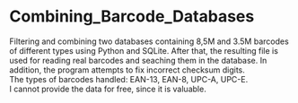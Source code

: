 # Combining_Barcode_Databases
Filtering and combining two databases containing 8,5M and 3.5M barcodes of different types using Python and SQLite. After that, the resulting file is used for reading real barcodes and seaching them in the database. In addition, the program attempts to fix incorrect checksum digits.    
The types of barcodes handled: EAN-13, EAN-8, UPC-A, UPC-E.  
I cannot provide the data for free, since it is valuable.
